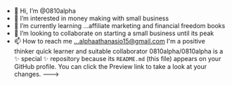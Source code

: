 - 👋 Hi, I’m @0810alpha
- 👀 I’m interested in money making with small business
- 🌱 I’m currently learning ...affiliate marketing and financial freedom books
- 💞️ I’m looking to collaborate on starting a small business until its peak
- 📫 How to reach me ...alphaathanasio15@gmail.com 
I'm a positive thinker quick learner and suitable collaborator 
0810alpha/0810alpha is a ✨ special ✨ repository because its `README.md` (this file) appears on your GitHub profile.
You can click the Preview link to take a look at your changes.
--->
